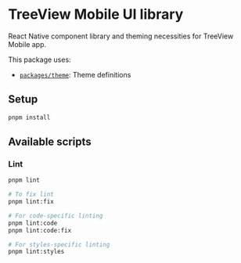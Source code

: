 # TreeView Mobile UI library

React Native component library and theming necessities for TreeView Mobile app.

This package uses:

- [`packages/theme`](../theme): Theme definitions

## Setup

```bash
pnpm install
```

## Available scripts

### Lint

```bash
pnpm lint

# To fix lint
pnpm lint:fix

# For code-specific linting
pnpm lint:code
pnpm lint:code:fix

# For styles-specific linting
pnpm lint:styles
```
